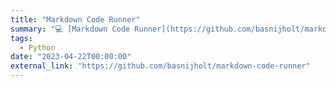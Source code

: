 ```yaml
---
title: "Markdown Code Runner"
summary: "💻 [Markdown Code Runner](https://github.com/basnijholt/markdown-code-runner): Auto-execute code blocks in Markdown files and refresh the output in-place. 🔄 [![GitHub Repo stars](https://img.shields.io/github/stars/basnijholt/markdown-code-runner?label=%20&style=social)](https://github.com/basnijholt/markdown-code-runner)"
tags:
  - Python
date: "2023-04-22T00:00:00"
external_link: "https://github.com/basnijholt/markdown-code-runner"
---
```

